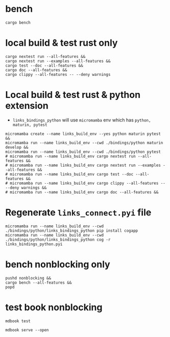# bench
```shell
cargo bench
```

# local build & test rust only
```shell
cargo nextest run --all-features &&
cargo nextest run --examples --all-features &&
cargo test --doc --all-features &&
cargo doc --all-features &&
cargo clippy --all-features -- --deny warnings
```

# Local build & test rust & python extension
* `links_bindings_python` will use `micromamba` env which has `python, maturin, pytest`
```shell
micromamba create --name links_build_env --yes python maturin pytest &&
micromamba run --name links_build_env --cwd ./bindings/python maturin develop &&
micromamba run --name links_build_env --cwd ./bindings/python pytest
# micromamba run --name links_build_env cargo nextest run --all-features &&
# micromamba run --name links_build_env cargo nextest run --examples --all-features && 
# micromamba run --name links_build_env cargo test --doc --all-features &&
# micromamba run --name links_build_env cargo clippy --all-features -- --deny warnings &&
# micromamba run --name links_build_env cargo doc --all-features &&
```

# Regenerate `links_connect.pyi` file
```shell    
micromamba run --name links_build_env --cwd ./bindings/python/links_bindings_python pip install cogapp
micromamba run --name links_build_env --cwd ./bindings/python/links_bindings_python cog -r links_bindings_python.pyi
```

# bench nonblocking only 
```shell
pushd nonblocking &&
cargo bench --all-features &&
popd
```

# test book nonblocking
```shell
mdbook test
```
```shell
mdbook serve --open
```
